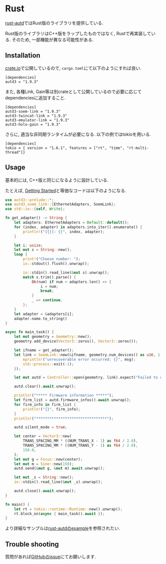 # Rust

[rust-autd](https://github.com/shinolab/rust-autd)ではRust版のライブラリを提供している.

Rust版のライブラリはC++版をラップしたものではなく, Rustで再実装している.
そのため, 一部機能が異なる可能性がある.

## Installation

[crate.io](https://crates.io/crates/autd3)で公開しているので, `cargo.toml`にて以下のようにすれば良い.

```
[dependencies]
autd3 = "1.9.3"
```

また, 各種Link, Gain等は別crateとして公開しているので必要に応じてdependenciesに追加すること.
```
[dependencies]
autd3-soem-link = "1.9.3"
autd3-twincat-link = "1.9.3"
autd3-emulator-link = "1.9.3"
autd3-holo-gain = "1.9.3"
```

さらに, 適当な非同期ランタイムが必要になる. 以下の例ではtokioを用いる.
```
[dependencies]
tokio = { version = "1.6.1", features = ["rt", "time", "rt-multi-thread"]}
```

## Usage

基本的には, C++版と同じになるように設計している.

たとえば, [Getting Started](../Users_Manual/getting_started.md)と等価なコードは以下のようになる.

```rust
use autd3::prelude::*;
use autd3_soem_link::{EthernetAdapters, SoemLink};
use std::io::{self, Write};

fn get_adapter() -> String {
    let adapters: EthernetAdapters = Default::default();
    for (index, adapter) in adapters.into_iter().enumerate() {
        println!("[{}]: {}", index, adapter);
    }

    let i: usize;
    let mut s = String::new();
    loop {
        print!("Choose number: ");
        io::stdout().flush().unwrap();

        io::stdin().read_line(&mut s).unwrap();
        match s.trim().parse() {
            Ok(num) if num < adapters.len() => {
                i = num;
                break;
            }
            _ => continue,
        };
    }
    let adapter = &adapters[i];
    adapter.name.to_string()
}

async fn main_task() {
    let mut geometry = Geometry::new();
    geometry.add_device(Vector3::zeros(), Vector3::zeros());

    let ifname = get_adapter();
    let link = SoemLink::new(&ifname, geometry.num_devices() as u16, 1, |msg| {
        eprintln!("unrecoverable error occurred: {}", msg);
        std::process::exit(-1);
    });

    let mut autd = Controller::open(geometry, link).expect("Failed to open");

    autd.clear().await.unwrap();

    println!("***** Firmware information *****");
    let firm_list = autd.firmware_infos().await.unwrap();
    for firm_info in firm_list {
        println!("{}", firm_info);
    }
    println!("********************************");

    autd.silent_mode = true;

    let center = Vector3::new(
        TRANS_SPACING_MM * ((NUM_TRANS_X - 1) as f64 / 2.0),
        TRANS_SPACING_MM * ((NUM_TRANS_Y - 1) as f64 / 2.0),
        150.0,
    );
    let mut g = Focus::new(center);
    let mut m = Sine::new(150);
    autd.send(&mut g, &mut m).await.unwrap();

    let mut _s = String::new();
    io::stdin().read_line(&mut _s).unwrap();

    autd.close().await.unwrap();
}

fn main() {
    let rt = tokio::runtime::Runtime::new().unwrap();
    rt.block_on(async { main_task().await });
}
```

より詳細なサンプルは[rust-autdのexample](https://github.com/shinolab/rust-autd/tree/master/autd3-examples)を参照されたい.

## Trouble shooting

質問があれば[GitHubのissue](https://github.com/shinolab/rust-autd/issues)にてお願いします.

